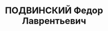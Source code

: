 ---
title: ПОДВИНСКИЙ Федор Лаврентьевич
description: "1902 г.р., капитан, ком. танк. батальона 153 СП 51 СД КВО. \n  ВКВС\
  \ - 23.11.1937, ВМН. Расстрелян 24.11.1937, Одесса"
---